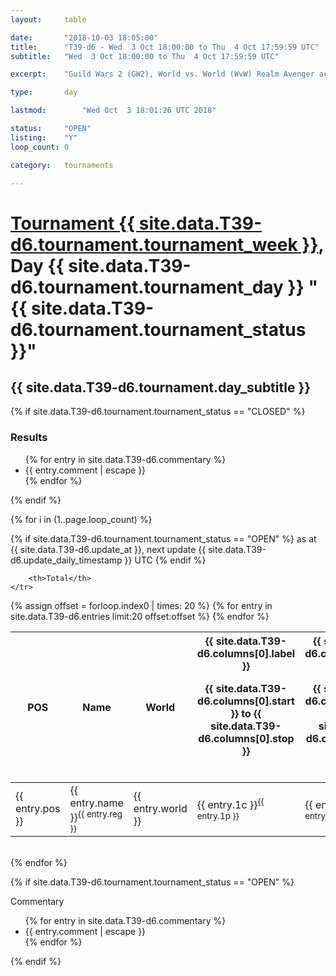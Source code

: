 ```yaml
---
layout: 	table

date: 		"2018-10-03 18:05:00"
title: 		"T39-d6 - Wed  3 Oct 18:00:00 to Thu  4 Oct 17:59:59 UTC"
subtitle: 	"Wed  3 Oct 18:00:00 to Thu  4 Oct 17:59:59 UTC"

excerpt:    "Guild Wars 2 (GW2), World vs. World (WvW) Realm Avenger achivement Tournament. \"Every Kill Counts\""

type:       day

lastmod: 		"Wed Oct  3 18:01:26 UTC 2018"

status:     "OPEN"
listing:    "Y"
loop_count: 0

category: 	tournaments

---
```

<div class="table_header">
    <h1><a href="{{ site.data.T39-d6.tournament.week_url }}">Tournament {{ site.data.T39-d6.tournament.tournament_week }}</a>, Day {{ site.data.T39-d6.tournament.tournament_day }} "{{ site.data.T39-d6.tournament.tournament_status }}"</h1>
    <h2>{{ site.data.T39-d6.tournament.day_subtitle }}</h2> 
</div>

{% if site.data.T39-d6.tournament.tournament_status == "CLOSED" %} 
<div class="commentary">
  <h3>Results</h3>
  <ul>
    {% for entry in site.data.T39-d6.commentary %}
    <li class="commentary_list">{{ entry.comment | escape }}</li>
    {% endfor %}
  </ul>
</div>
{% endif %}


{% for i in (1..page.loop_count) %}

{% if site.data.T39-d6.tournament.tournament_status == "OPEN" %} 
<span class="table_nextupdate">as at {{ site.data.T39-d6.update_at }}, next update {{ site.data.T39-d6.update_daily_timestamp }} UTC</span> 
{% endif %}

<table class="day_table">
  <colgroup>
    <col style="width:18px">
    <col style="width:55px">
    <col style="width:55px">
    <col style="width:12px">
    <col style="width:12px">
    <col style="width:12px">
    <col style="width:12px">
    <col style="width:12px">
    <col style="width:12px">
    <col style="width:12px">
    <col style="width:12px">
    <col style="width:12px">
    <col style="width:12px">
    <col style="width:12px">
    <col style="width:12px">
    <col style="width:12px">
    <col style="width:12px">
    <col style="width:12px">
    <col style="width:12px">
    <col style="width:12px">
    <col style="width:12px">
    <col style="width:12px">
    <col style="width:12px">
    <col style="width:12px">
    <col style="width:12px">
    <col style="width:12px">
    <col style="width:12px">
    <col style="width:18px">
  </colgroup>  
  <thead>
    <tr>
        <th>POS</th>
        <th class="AlignLeft">Name</th>
        <th class="AlignLeft">World</th>

<th><div class="label">{{ site.data.T39-d6.columns[0].label }}<p class="onhover">{{ site.data.T39-d6.columns[0].start }} to {{ site.data.T39-d6.columns[0].stop }}</p></div>​</th>
<th><div class="label">{{ site.data.T39-d6.columns[1].label }}<p class="onhover">{{ site.data.T39-d6.columns[1].start }} to {{ site.data.T39-d6.columns[1].stop }}</p></div>​</th>
<th><div class="label">{{ site.data.T39-d6.columns[2].label }}<p class="onhover">{{ site.data.T39-d6.columns[2].start }} to {{ site.data.T39-d6.columns[2].stop }}</p></div>​</th>
<th><div class="label">{{ site.data.T39-d6.columns[3].label }}<p class="onhover">{{ site.data.T39-d6.columns[3].start }} to {{ site.data.T39-d6.columns[3].stop }}</p></div>​</th>
<th><div class="label">{{ site.data.T39-d6.columns[4].label }}<p class="onhover">{{ site.data.T39-d6.columns[4].start }} to {{ site.data.T39-d6.columns[4].stop }}</p></div>​</th>
<th><div class="label">{{ site.data.T39-d6.columns[5].label }}<p class="onhover">{{ site.data.T39-d6.columns[5].start }} to {{ site.data.T39-d6.columns[5].stop }}</p></div>​</th>
<th><div class="label">{{ site.data.T39-d6.columns[6].label }}<p class="onhover">{{ site.data.T39-d6.columns[6].start }} to {{ site.data.T39-d6.columns[6].stop }}</p></div>​</th>
<th><div class="label">{{ site.data.T39-d6.columns[7].label }}<p class="onhover">{{ site.data.T39-d6.columns[7].start }} to {{ site.data.T39-d6.columns[7].stop }}</p></div>​</th>
<th><div class="label">{{ site.data.T39-d6.columns[8].label }}<p class="onhover">{{ site.data.T39-d6.columns[8].start }} to {{ site.data.T39-d6.columns[8].stop }}</p></div>​</th>
<th><div class="label">{{ site.data.T39-d6.columns[9].label }}<p class="onhover">{{ site.data.T39-d6.columns[9].start }} to {{ site.data.T39-d6.columns[9].stop }}</p></div>​</th>
<th><div class="label">{{ site.data.T39-d6.columns[10].label }}<p class="onhover">{{ site.data.T39-d6.columns[10].start }} to {{ site.data.T39-d6.columns[10].stop }}</p></div>​</th>

<th><div class="label">{{ site.data.T39-d6.columns[11].label }}<p class="onhover">{{ site.data.T39-d6.columns[11].start }} to {{ site.data.T39-d6.columns[11].stop }}</p></div>​</th>
<th><div class="label">{{ site.data.T39-d6.columns[12].label }}<p class="onhover">{{ site.data.T39-d6.columns[12].start }} to {{ site.data.T39-d6.columns[12].stop }}</p></div>​</th>
<th><div class="label">{{ site.data.T39-d6.columns[13].label }}<p class="onhover">{{ site.data.T39-d6.columns[13].start }} to {{ site.data.T39-d6.columns[13].stop }}</p></div>​</th>
<th><div class="label">{{ site.data.T39-d6.columns[14].label }}<p class="onhover">{{ site.data.T39-d6.columns[14].start }} to {{ site.data.T39-d6.columns[14].stop }}</p></div>​</th>
<th><div class="label">{{ site.data.T39-d6.columns[15].label }}<p class="onhover">{{ site.data.T39-d6.columns[15].start }} to {{ site.data.T39-d6.columns[15].stop }}</p></div>​</th>
<th><div class="label">{{ site.data.T39-d6.columns[16].label }}<p class="onhover">{{ site.data.T39-d6.columns[16].start }} to {{ site.data.T39-d6.columns[16].stop }}</p></div>​</th>
<th><div class="label">{{ site.data.T39-d6.columns[17].label }}<p class="onhover">{{ site.data.T39-d6.columns[17].start }} to {{ site.data.T39-d6.columns[17].stop }}</p></div>​</th>
<th><div class="label">{{ site.data.T39-d6.columns[18].label }}<p class="onhover">{{ site.data.T39-d6.columns[18].start }} to {{ site.data.T39-d6.columns[18].stop }}</p></div>​</th>
<th><div class="label">{{ site.data.T39-d6.columns[19].label }}<p class="onhover">{{ site.data.T39-d6.columns[19].start }} to {{ site.data.T39-d6.columns[19].stop }}</p></div>​</th>
<th><div class="label">{{ site.data.T39-d6.columns[20].label }}<p class="onhover">{{ site.data.T39-d6.columns[20].start }} to {{ site.data.T39-d6.columns[20].stop }}</p></div>​</th>

<th><div class="label">{{ site.data.T39-d6.columns[21].label }}<p class="onhover">{{ site.data.T39-d6.columns[21].start }} to {{ site.data.T39-d6.columns[21].stop }}</p></div>​</th>
<th><div class="label">{{ site.data.T39-d6.columns[22].label }}<p class="onhover">{{ site.data.T39-d6.columns[22].start }} to {{ site.data.T39-d6.columns[22].stop }}</p></div>​</th>
<th><div class="label">{{ site.data.T39-d6.columns[23].label }}<p class="onhover">{{ site.data.T39-d6.columns[23].start }} to {{ site.data.T39-d6.columns[23].stop }}</p></div>​</th>

        <th>Total</th>
    </tr>
  </thead>
  {% assign offset = forloop.index0 | times: 20 %}
<tbody>
{% for entry in site.data.T39-d6.entries limit:20 offset:offset %}
  <tr>
    <td class="pl{{ entry.pos }}">{{ entry.pos }}</td>
    <td class="AlignLeft">{{ entry.name }}<sup>{{ entry.reg }}</sup></td>
    <td class="AlignLeft">{{ entry.world }}</td>
    <td class="pl{{ entry.1p }}">{{ entry.1c }}<sup>{{ entry.1p }}</sup></td>
    <td class="pl{{ entry.2p }}">{{ entry.2c }}<sup>{{ entry.2p }}</sup></td>
    <td class="pl{{ entry.3p }}">{{ entry.3c }}<sup>{{ entry.3p }}</sup></td>
    <td class="pl{{ entry.4p }}">{{ entry.4c }}<sup>{{ entry.4p }}</sup></td>
    <td class="pl{{ entry.5p }}">{{ entry.5c }}<sup>{{ entry.5p }}</sup></td>
    <td class="pl{{ entry.6p }}">{{ entry.6c }}<sup>{{ entry.6p }}</sup></td>
    <td class="pl{{ entry.7p }}">{{ entry.7c }}<sup>{{ entry.7p }}</sup></td>
    <td class="pl{{ entry.8p }}">{{ entry.8c }}<sup>{{ entry.8p }}</sup></td>
    <td class="pl{{ entry.9p }}">{{ entry.9c }}<sup>{{ entry.9p }}</sup></td>
    <td class="pl{{ entry.10p }}">{{ entry.10c }}<sup>{{ entry.10p }}</sup></td>
    <td class="pl{{ entry.11p }}">{{ entry.11c }}<sup>{{ entry.11p }}</sup></td>
    <td class="pl{{ entry.12p }}">{{ entry.12c }}<sup>{{ entry.12p }}</sup></td>
    <td class="pl{{ entry.13p }}">{{ entry.13c }}<sup>{{ entry.13p }}</sup></td>
    <td class="pl{{ entry.14p }}">{{ entry.14c }}<sup>{{ entry.14p }}</sup></td>
    <td class="pl{{ entry.15p }}">{{ entry.15c }}<sup>{{ entry.15p }}</sup></td>
    <td class="pl{{ entry.16p }}">{{ entry.16c }}<sup>{{ entry.16p }}</sup></td>
    <td class="pl{{ entry.17p }}">{{ entry.17c }}<sup>{{ entry.17p }}</sup></td>
    <td class="pl{{ entry.18p }}">{{ entry.18c }}<sup>{{ entry.18p }}</sup></td>
    <td class="pl{{ entry.19p }}">{{ entry.19c }}<sup>{{ entry.19p }}</sup></td>
    <td class="pl{{ entry.20p }}">{{ entry.20c }}<sup>{{ entry.20p }}</sup></td>
    <td class="pl{{ entry.21p }}">{{ entry.21c }}<sup>{{ entry.21p }}</sup></td>
    <td class="pl{{ entry.22p }}">{{ entry.22c }}<sup>{{ entry.22p }}</sup></td>
    <td class="pl{{ entry.23p }}">{{ entry.23c }}<sup>{{ entry.23p }}</sup></td>
    <td class="pl{{ entry.24p }}">{{ entry.24c }}<sup>{{ entry.24p }}</sup></td>
    <td>{{ entry.total }}</td>
  </tr>
{% endfor %}  
</tbody>
</table>
<div class="leaderboard"></div>
<br />
{% endfor %}

{% if site.data.T39-d6.tournament.tournament_status == "OPEN" %} 
<div class="commentary">
  <span class="commentary_title">Commentary</span>
  <ul>
    {% for entry in site.data.T39-d6.commentary %}
    <li class="commentary_list">{{ entry.comment | escape }}</li>
    {% endfor %}
  </ul>
</div>
{% endif %}


